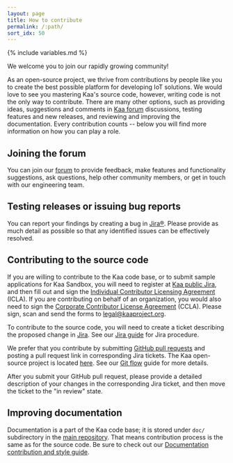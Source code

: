```yaml
---
layout: page
title: How to contribute
permalink: /:path/
sort_idx: 50
---
```


{% include variables.md %}

We welcome you to join our rapidly growing community!

As an open-source project, we thrive from contributions by people like you to create the best possible platform for developing IoT solutions. We would love to see you mastering Kaa's source code, however, writing code is not the only way to contribute. There are many other options, such as providing ideas, suggestions and comments in [Kaa forum](https://groups.google.com/forum/#!forum/kaaproject) discussions, testing features and new releases, and reviewing and improving the documentation. Every contribution counts -- below you will find more information on how you can play a role.

## Joining the forum
You can join our [forum](https://groups.google.com/forum/#!forum/kaaproject) to provide feedback, make features and functionality suggestions, ask questions, help other community members, or get in touch with our engineering team.

## Testing releases or issuing bug reports

You can report your findings by creating a bug in [Jira®](http://jira.kaaproject.org/browse/KAA/). Please provide as much detail as possible so that any identified issues can be effectively resolved.

## Contributing to the source code

If you are willing to contribute to the Kaa code base, or to submit sample applications for Kaa Sandbox, you will need to register at [Kaa public Jira](http://jira.kaaproject.org/browse/KAA/), and then fill out and sign the [Individual Contributor Licensing Agreement](http://www.kaaproject.org/Uploads/ICLA.pdf) (ICLA). If you are contributing on behalf of an organization, you would also need to sign the [Corporate Contributor License Agreement](http://www.kaaproject.org/Uploads/CCLA.pdf) (CCLA). Please sign, scan and send the forms to [legal@kaaproject.org](mailto:legal@kaaproject.org).

To contribute to the source code, you will need to create a ticket describing the proposed change in [Jira](http://jira.kaaproject.org/browse/KAA/). See our [Jira guide]({{root_url}}Customization-guide/How-to-contribute/Jira-guide) for Jira procedure.

We prefer that you contribute by submitting [GitHub pull requests](https://help.github.com/articles/using-pull-requests/) and posting a pull request link in corresponding Jira tickets. The Kaa open-source project is located [here](https://github.com/kaaproject/kaa). See our [Git flow]({{root_url}}Customization-guide/How-to-contribute/Git-flow/) guide for more details.

After you submit your GitHub pull request, please provide a detailed description of your changes in the corresponding Jira ticket, and then move the ticket to the "in review" state.

## Improving documentation

Documentation is a part of the Kaa code base; it is stored under `doc/` subdirectory in the [main repository](https://github.com/kaaproject/kaa). That means contribution process is the same as for the source code. Be sure to check out our [Documentation contribution and style guide]({{root_url}}Customization-guide/Documentation-contribution-and-style-guide/).
